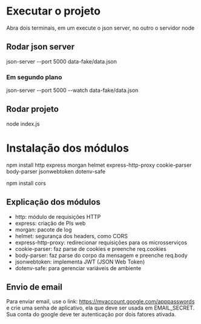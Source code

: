 
# Executar o projeto
Abra dois terminais, em um execute o json server, no outro o servidor node

## Rodar json server
json-server --port 5000 data-fake/data.json

### Em segundo plano
json-server --port 5000 --watch data-fake/data.json

## Rodar projeto
node index.js

# Instalação dos módulos
npm install http express morgan helmet express-http-proxy cookie-parser body-parser jsonwebtoken dotenv-safe

npm install cors

## Explicação dos módulos
- http: módulo de requisições HTTP
- express: criação de PIs web
- morgan: pacote de log
- helmet: segurança dos headers, como CORS
- express-http-proxy: redirecionar requisições para os microsserviços
- cookie-parser: faz parse de cookies e preenche req.cookies
- body-parser: faz parse do corpo da mensagem e preenche req.body
- jsonwebtoken: implementa JWT (JSON Web Token)
- dotenv-safe: para gerenciar variáveis de ambiente

## Envio de email
Para enviar email, use o link: https://myaccount.google.com/apppasswords e crie uma senha de aplicativo, ela que deve ser usada em EMAIL_SECRET.
Sua conta do google deve ter autenticação por dois fatores ativada.